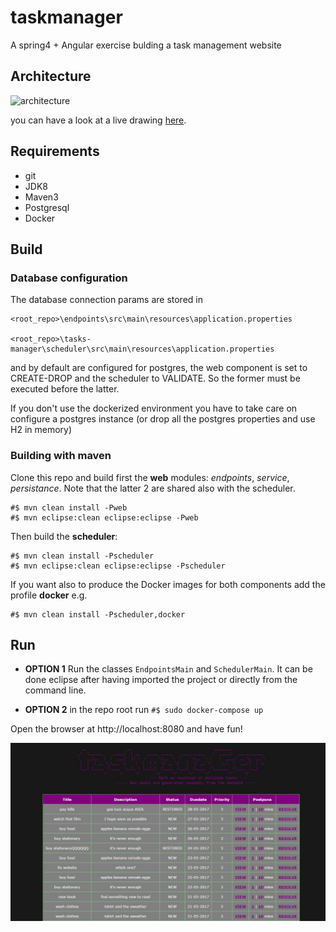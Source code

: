 # taskmanager
A spring4 + Angular exercise bulding a task management website


## Architecture

![architecture](/doc/taskmanager.jpg?raw=true)

you can have a look at a live drawing [here](https://docs.google.com/drawings/d/1Kst-gEPnU7SV6RhGqVKwuxKECHpmFvoV097tDaNgXAg).

## Requirements

* git
* JDK8
* Maven3
* Postgresql
* Docker

## Build

### Database configuration

The database connection params are stored in 

```
<root_repo>\endpoints\src\main\resources\application.properties

<root_repo>\tasks-manager\scheduler\src\main\resources\application.properties
```

and by default are configured for postgres, the web component is set to CREATE-DROP and the scheduler to VALIDATE. So the former must be executed before the latter.

If you don't use the dockerized environment you have to take care on configure a postgres instance (or drop all the postgres properties and use H2 in memory)

### Building with maven

Clone this repo and build first the **web** modules: *endpoints*, *service*, *persistance*.
Note that the latter 2 are shared also with the scheduler.

```
#$ mvn clean install -Pweb
#$ mvn eclipse:clean eclipse:eclipse -Pweb
```

Then build the **scheduler**:
```
#$ mvn clean install -Pscheduler
#$ mvn eclipse:clean eclipse:eclipse -Pscheduler
```

If you want also to produce the Docker images for both components add the profile **docker** e.g.

```
#$ mvn clean install -Pscheduler,docker
```

## Run

* **OPTION 1** Run the classes ``EndpointsMain`` and ``SchedulerMain``. It can be done eclipse after having imported the project or directly from the command line.

* **OPTION 2** in the repo root run ``#$ sudo docker-compose up``

Open the browser at http://localhost:8080 and have fun!

![preview](/doc/preview.jpg?raw=true)


